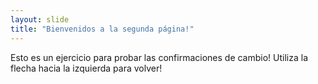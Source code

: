 ```yaml
---
layout: slide
title: "Bienvenidos a la segunda página!"
---
```

Esto es un ejercicio para probar las confirmaciones de cambio!
Utiliza la flecha hacia la izquierda para volver!
